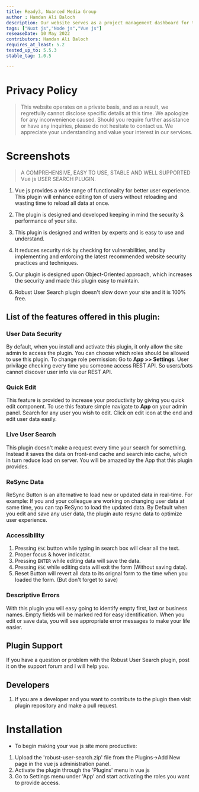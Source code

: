 ```yaml
---
title: Ready3, Nuanced Media Group
author : Hamdan Ali Baloch
description: Our website serves as a project management dashboard for the Nuanced Media Group team, specializing in Amazon services. Leveraging Target Process, the dashboard enables efficient task management with various entities. Additionally, the website incorporates time management through the use of Gantt Charts, offering clear project visualization. With a user-friendly interface, our centralized dashboard empowers the team to streamline operations and enhance project execution.
tags: ["Nuxt js","Node js","Vue js"]
reseaseDate: 10 May 2022
contributors: Hamdan Ali Baloch
requires_at_least: 5.2
tested_up_to: 5.5.3
stable_tag: 1.0.5

---
```


# Privacy Policy

> This website operates on a private basis, and as a result, we regretfully cannot disclose specific details at this time. We apologize for any inconvenience caused. Should you require further assistance or have any inquiries, please do not hesitate to contact us. We appreciate your understanding and value your interest in our services.
# Screenshots

<scrolling-images :images="[
{
src: '/apps/robust-user-search/ready-1.png',
name: 'User Management'
},
{
src: '/apps/robust-user-search/ready-2.png',
name: 'Fake Entity'
},
{
src: '/apps/robust-user-search/ready-3.png',
name: 'Team Managment'
},
{
src: '/apps/robust-user-search/ready-4.png',
name: 'Main Screen'
},
]"></scrolling-images>

> A COMPREHENSIVE, EASY TO USE, STABLE AND WELL SUPPORTED Vue js USER SEARCH PLUGIN.

1. Vue js provides a wide range of functionality for better user experience. This plugin will enhance editing ton of users without reloading and wasting time to reload all data at once.

2. The plugin is designed and developed keeping in mind the security & performance of your site.

3. This plugin is designed and written by experts and is easy to use and understand.

4. It reduces security risk by checking for vulnerabilities, and by implementing and enforcing the latest recommended website security practices and techniques.

5. Our plugin is designed upon Object-Oriented approach, which increases the security and made this plugin easy to maintain.

6. Robust User Search plugin doesn't slow down your site and it is 100% free.

## List of the features offered in this plugin:

### User Data Security
By default, when you install and activate this plugin, it only allow the site admin to access the plugin. You can choose which roles should be allowed to use this plugin. To change role permission: Go to **App >> Settings**. User privilage checking every time you someone access REST API. So users/bots cannot discover user info via our REST API.


### Quick Edit
This feature is provided to increase your productivity by giving you quick edit component. To use this feature simple navigate to **App** on your admin panel. Search for any user you wish to edit. Click on edit icon at the end and edit user data easily.

### Live User Search
This plugin doesn't make a request every time your search for something. Instead it saves the data on front-end cache and search into cache, which in turn reduce load on server. You will be amazed by the App that this plugin provides.

### ReSync Data
ReSync Button is an alternative to load new or updated data in real-time. For example: If you and your colleague are working on changing user data at same time, you can tap ReSync to load the updated data. By Default when you edit and save any user data, the plugin auto resync data to optimize user experience.

### Accessibility
1. Pressing `ESC` button while typing in search box will clear all the text.
2. Proper focus & hover indicator.
3. Pressing `ENTER` while editing data will save the data.
4. Pressing `ESC` while editing data will exit the form (Without saving data).
5. Reset Button will revert all data to its orignal form to the time when you loaded the form. (But don't forget to save)

### Descriptive Errors
With this plugin you will easy going to identify empty first, last or business names. Empty fields will be marked red for easy identification. When you edit or save data, you will see appropriate error messages to make your life easier.

## Plugin Support
If you have a question or problem with the Robust User Search plugin, post it on the support forum and I will help you.

## Developers
1. If you are a developer and you want to contribute to the plugin then visit plugin repository and make a pull request.

# Installation

- To begin making your vue js site more productive:

1. Upload the 'robust-user-search.zip' file from the Plugins->Add New page in the vue js administration panel.
2. Activate the plugin through the 'Plugins' menu in vue js 
3. Go to Settings menu under 'App' and start activating the roles you want to provide access.



